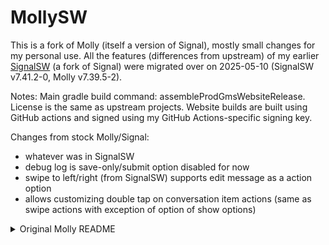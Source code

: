 # MollySW

This is a fork of Molly (itself a version of Signal), mostly small changes for my personal use. All the features (differences from upstream) of my earlier [SignalSW](https://github.com/shadowmoon-waltz/Signal-Android/blob/main/README.md) (a fork of Signal) were migrated over on 2025-05-10 (SignalSW v7.41.2-0, Molly v7.39.5-2).

Notes: Main gradle build command: assembleProdGmsWebsiteRelease. License is the same as upstream projects. Website builds are built using GitHub actions and signed using my GitHub Actions-specific signing key.

Changes from stock Molly/Signal:
- whatever was in SignalSW
- debug log is save-only/submit option disabled for now
- swipe to left/right (from SignalSW) supports edit message as a action option
- allows customizing double tap on conversation item actions (same as swipe actions with exception of option of show options)

<details>
<summary>Original Molly README</summary>

This may or may not reflect all changes in MollySW.

[![Test](https://github.com/mollyim/mollyim-android/workflows/Test/badge.svg)](https://github.com/mollyim/mollyim-android/actions)
[![Reproducible build](https://github.com/mollyim/mollyim-android/actions/workflows/reprocheck.yml/badge.svg)](https://github.com/mollyim/mollyim-android/actions/workflows/reprocheck.yml)
[![Translation status](https://hosted.weblate.org/widgets/molly-instant-messenger/-/svg-badge.svg)](https://hosted.weblate.org/engage/molly-instant-messenger/?utm_source=widget)
[![Financial contributors](https://opencollective.com/mollyim/tiers/badge.svg)](https://opencollective.com/mollyim#category-CONTRIBUTE)

Molly is a hardened version of [Signal](https://github.com/signalapp/Signal-Android) for Android, the fast simple yet secure messaging app by [Signal Foundation](https://signal.org).

## Introduction

Back in 2018, Signal allowed the user to set a passphrase to secure the local message database. But this option was removed with the introduction of file-based encryption on Android. Molly brings it back again with additional security features.

Molly connects to Signal's servers, so you can chat with your Signal contacts seamlessly. Before signing up, please remember to review the [Signal Terms & Privacy Policy](https://signal.org/legal/).

We update Molly every two weeks to include the latest Signal features and fixes. The exceptions are security patches, which are applied as soon as they are available.

## Download

You can download the app from GitHub's [Releases](https://github.com/mollyim/mollyim-android/releases/latest) page or install it from the [Molly F-Droid Repo](https://molly.im/fdroid/):

[<img src="https://fdroid.gitlab.io/artwork/badge/get-it-on.png"
    alt="Get it on F-Droid"
    height="80">](https://molly.im/fdroid/)

There are two versions available: **Molly** or **Molly-FOSS**. Learn the differences [below](#free-and-open-source) and download the right one for you.

You can also get **Molly-FOSS** from [Accrescent](https://accrescent.app/):

<a href="https://accrescent.app/app/im.molly.app">
   <img alt="Get it on Accrescent"
      src="https://accrescent.app/badges/get-it-on.png"
      height="80">
</a>

To [verify](https://developer.android.com/studio/command-line/apksigner#usage-verify) the APK, use the following signing certificate fingerprints:
```
SHA-256: 6aa80fdf4a8cc13737cfb434fc0cde486f09cf8fcda21a67bea5ee1ca2700886
SHA-1: 49ce310cdd0c09c8c34eb31a8005c6bf13f5a4f1
```

## Features

Molly has unique features compared to Signal:

- **Data encryption at rest** - Protect your app database with [passphrase encryption](https://github.com/mollyim/mollyim-android/wiki/Data-Encryption-At-Rest)
- **Secure RAM wiper** - Securely shred sensitive data from device memory
- **Automatic lock** - Lock the app automatically under user-defined conditions
- **Multi-device support** - Link multiple devices to a single Signal account, including Android tablets
- **UnifiedPush** - Receive push notifications without Google through the UnifiedPush protocol
- **Block unknown contacts** - Block messages and calls from unknown senders for security and anti-spam
- **Disappearing call history** - Clear call logs together with expiring messages
- **Custom backup scheduling** - Set daily or weekly interval and the number of backups to retain
- **SOCKS proxy and Tor support** - Tunnel app network traffic via proxy and Orbot
- **Debug logs are optional** - Android logging can be disabled

Additionally, you will find all the features of Signal, along with some minor tweaks and improvements.

## Free and Open-Source

Molly is open-source just like Signal. But Signal depends on proprietary Google software for some features.

To support a 100% free and auditable app, Molly comes in two versions: one with proprietary blobs like Signal, and one without. They are called Molly and Molly-FOSS, respectively. You can install the flavor of your choice at any time, and it will replace any previously installed version. The data and settings will be preserved so that you do not have to re-register.

### Feature Comparison

Here's how some key features work in different versions of the app:

| Feature                           | Molly-FOSS       | Molly                | Signal               |
| --------------------------------- | ---------------- | -------------------- | -------------------- |
| Push notifications <sup>(1)</sup> | ✔ WebSocket<br>✔ UnifiedPush | ⚠ FCM<br>✔ WebSocket<br>✔ UnifiedPush | ⚠ FCM<br>✔ WebSocket |
| Location sharing                 | ✔ OpenStreetMap  | ⚠ Google Maps        | ⚠ Google Maps        |

<sup>(1)</sup> You might need to turn off system-level battery restrictions for the app to receive messages when the app isn't open.

### UnifiedPush

[UnifiedPush](https://unifiedpush.org/) is an open standard for delivering push notifications, offering a privacy-friendly alternative to Google's proprietary FCM service. It allows users to choose their own notification distributor.

> [!IMPORTANT]
> To use UnifiedPush notifications, you need access to a [MollySocket](https://github.com/mollyim/mollysocket) server to link your Signal account to UnifiedPush. You can either run MollySocket on a server you control (strongly advised) or use a public instance.

Currently, UnifiedPush is unavailable for linked devices.

## Compatibility with Signal

Molly and Signal apps can be installed on the same device. If you need a second number for messaging, you can register Molly with a different number while keeping Signal active. Any phone number capable of receiving SMS or calls can be used during registration.

If you wish to use the same phone number for both Molly and Signal, you must register Molly as a linked device. Registering the same number independently on both apps will result in only the most recently registered app staying active, while the other will go offline.

For Signal users looking to switch to Molly without changing the phone number, please refer to the [Migrating From Signal](https://github.com/mollyim/mollyim-android/wiki/Migrating-From-Signal) guide on the wiki.

## Backups

Backups are fully compatible. Signal [backups](https://support.signal.org/hc/en-us/articles/360007059752-Backup-and-Restore-Messages) can be restored in Molly, and the other way around, simply by choosing the backup folder and file. However, to import a backup from Signal, you must use a matching or newer version of Molly.

## Feedback

- [Submit bugs and feature requests](https://github.com/mollyim/mollyim-android/issues) on GitHub
- Join us at [#mollyim:matrix.org](https://matrix.to/#/#mollyim:matrix.org) on Matrix
- For news, tips, and tricks, follow [@mollyim](https://fosstodon.org/@mollyim) on Mastodon

## Reproducible Builds

Molly supports reproducible builds, so that anyone can run the build process to reproduce the same APK as the original release.

Please check the guide in the [reproducible-builds](https://github.com/mollyim/mollyim-android/blob/master/reproducible-builds) directory.

## Changelog

See the [Changelog](https://github.com/mollyim/mollyim-android/wiki/Changelog) to view recent changes.

## License

License and legal notices in the original [README](README-ORIG.md).

## Disclaimer

This project is *NOT* sponsored by Signal Messenger or the Signal Foundation.

The software is produced independently of Signal and carries no guarantee about quality, security or anything else. Use at your own risk.
</details>
